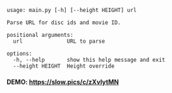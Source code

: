```
usage: main.py [-h] [--height HEIGHT] url

Parse URL for disc ids and movie ID.

positional arguments:
  url              URL to parse

options:
  -h, --help       show this help message and exit
  --height HEIGHT  Height override
```

#### DEMO: https://slow.pics/c/zXvlytMN
